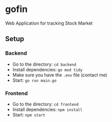 # gofin
Web Application for tracking Stock Market

## Setup
### Backend
- Go to the directory: `cd backend`
- Install dependencies: `go mod tidy`
- Make sure you have the `.env` file (contact me)
- Start: `go run main.go`
### Frontend
- Go to the directory: `cd frontend`
- Install dependencies: `npm install`
- Start: `npm start`
